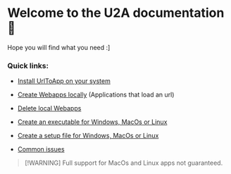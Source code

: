 # Welcome to the U2A documentation 👋

Hope you will find what you need :]

### Quick links: 
- [Install UrlToApp on your system](?p=installation)

- [Create Webapps locally](?p=create-local-apps) (Applications that load an url)

- [Delete local Webapps](?p=delete-local-apps)

- [Create an executable for Windows, MacOs or Linux](?p=create-executable)

- [Create a setup file for Windows, MacOs or Linux](?p=create-setup)

- [Common issues](?p=common-issues)


> [!WARNING] Full support for MacOs and Linux apps not guaranteed.  
 


